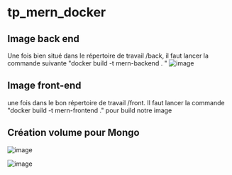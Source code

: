 # tp_mern_docker

## Image back end 
Une fois bien situé dans le répertoire de travail /back, il faut lancer la commande suivante "docker build -t mern-backend . "
![image](https://github.com/user-attachments/assets/ed8c765c-92fb-4b02-ae47-14b1de4304ee)

## Image front-end
une fois dans le bon répertoire de travail /front. Il faut lancer la commande  "docker build -t mern-frontend ." pour build notre image

## Création volume pour Mongo 

![image](https://github.com/user-attachments/assets/c90e5f27-5455-4123-a716-1a99e856c67f)

![image](https://github.com/user-attachments/assets/99fca28c-95ea-4ff5-92da-87cbea5233b7)

